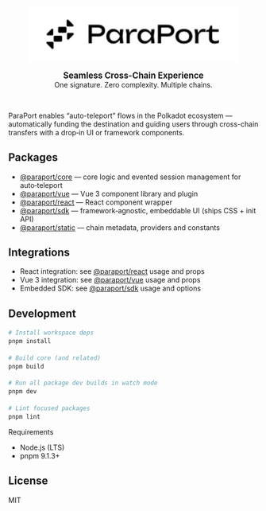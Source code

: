 <p align="center">
  <img src=".github/paraport.svg" alt="ParaPort Logo" width="420" />
</p>

<p align="center">
    <strong style="font-size: 1.2em;">Seamless Cross-Chain Experience</strong> <br/>
    One signature. Zero complexity. Multiple chains.
</p>
<br/>

ParaPort enables “auto-teleport” flows in the Polkadot ecosystem — automatically funding the destination and guiding users through cross-chain transfers with a drop‑in UI or framework components.

## Packages

- [@paraport/core](https://github.com/exezbcz/paraport/tree/main/packages/core#readme) — core logic and evented session management for auto‑teleport
- [@paraport/vue](https://github.com/exezbcz/paraport/tree/main/packages/vue/README.md) — Vue 3 component library and plugin
- [@paraport/react](https://github.com/exezbcz/paraport/tree/main/packages/react/README.md) — React component wrapper
- [@paraport/sdk](https://github.com/exezbcz/paraport/tree/main/packages/sdk/README.md) — framework‑agnostic, embeddable UI (ships CSS + init API)
- [@paraport/static](https://github.com/exezbcz/paraport/tree/main/packages/static/README.md) — chain metadata, providers and constants

## Integrations

- React integration: see [@paraport/react](https://github.com/exezbcz/paraport/tree/main/packages/react/README.md#component-usage) usage and props
- Vue 3 integration: see [@paraport/vue](https://github.com/exezbcz/paraport/tree/main/packages/vue/README.md#component-usage) usage and props
- Embedded SDK: see [@paraport/sdk](https://github.com/exezbcz/paraport/tree/main/packages/sdk/README.md#component-usage) usage and options

## Development

```bash
# Install workspace deps
pnpm install

# Build core (and related)
pnpm build

# Run all package dev builds in watch mode
pnpm dev

# Lint focused packages
pnpm lint
```

Requirements
- Node.js (LTS)
- pnpm 9.1.3+

## License

MIT
